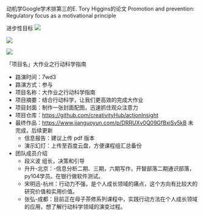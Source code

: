 # 
动机学Google学术排第三的E. Tory Higgins的论文 Promotion and prevention: Regulatory focus as a motivational principle

进步性目标
![](media/15478710079088.jpg)


![](media/15478981222098.jpg)


![](media/15479042168134.jpg)


 「项目名」大作业之行动科学指南

- 路演时间：7wd3
- 路演方式：参与
- 项目名称：大作业之行动科学指南
- 项目摘要：结合行动科学，让我们更高效的完成大作业
- 项目封面：制作一张封面配图，迅速抓住观众注意力
- 项目仓库：https://github.com/creativityHub/actionInsight
- 最终作品：https://www.jianguoyun.com/p/DRRUXv0Q09GfBxiSv5kB 未完成，后续更新
   - 信息报告：建议上传 pdf 版本
   - 演示幻灯：上传至百度云盘，方便课程组汇总备份
- 团队成员介绍
   - 段义波 组长，决策和引导  
   - 升升-北京：-信息分析二期、三期，六期写作，开智部落二期通识部落，py104学员。在银行做软件测试。  
   - 宋明迅-杭州：行动力不强，是个人成长领域的痛点，这个方向有比较大的研究价值和实用价值。  
   - 张弘-成都：目前正在母子茶修系列课程中，实践行动方法在个人成长领域的应用，想了解行动科学领域的演变过程。  


